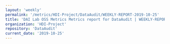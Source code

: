 ```yaml
---
layout: 'weekly'
permalink: '/metrics/HDI-Project/DataAudit/WEEKLY-REPORT-2019-10-25'
title: 'DAI Lab OSS Metrics Metrics report for DataAudit | WEEKLY-REPORT-2019-10-25'
organization: 'HDI-Project'
repository: 'DataAudit'
current_date: '2019-10-25'
---
```

